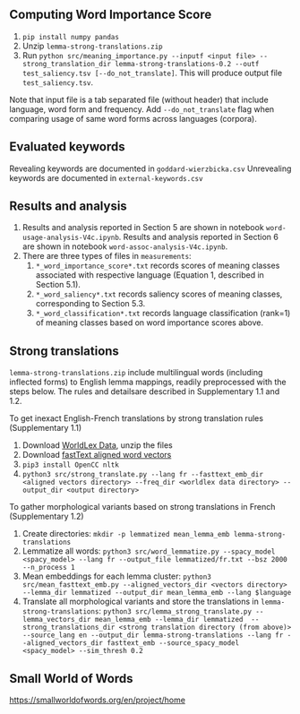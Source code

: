 ## Computing Word Importance Score
1. `pip install numpy pandas`
2. Unzip `lemma-strong-translations.zip`
3. Run `python src/meaning_importance.py --inputf <input file> --strong_translation_dir lemma-strong-translations-0.2 --outf test_saliency.tsv [--do_not_translate]`. This will produce output file `test_saliency.tsv`.

Note that input file is a tab separated file (without header) that include language, word form and frequency. Add `--do_not_translate` flag when comparing usage of same word forms across languages (corpora).

## Evaluated keywords
Revealing keywords are documented in `goddard-wierzbicka.csv`
Unrevealing keywords are documented in `external-keywords.csv`

## Results and analysis

1. Results and analysis reported in Section 5 are shown in notebook `word-usage-analysis-V4c.ipynb`.
Results and analysis reported in Section 6 are shown in notebook `word-assoc-analysis-V4c.ipynb`.
2. There are three types of files in `measurements`:
   1. `*_word_importance_score*.txt` records scores of meaning classes associated with respective language (Equation 1, 
   described in Section 5.1).
   2. `*_word_saliency*.txt` records saliency scores of meaning classes, corresponding to Section 5.3. 
   3. `*_word_classification*.txt` records language classification (rank=1) of meaning classes based on 
   word importance scores above.



## Strong translations
`lemma-strong-translations.zip` include multilingual words (including inflected forms) to English lemma 
mappings, readily preprocessed with the steps below. The rules and detailsare described in 
Supplementary 1.1 and 1.2.

To get inexact English-French translations by strong translation rules (Supplementary 1.1)
1. Download [WorldLex Data](http://worldlex.lexique.org/files/Fre.Freq.2.rar), unzip the files
2. Download [fastText aligned word vectors](https://fasttext.cc/docs/en/aligned-vectors.html)
3. `pip3 install OpenCC nltk`
4. `python3 src/strong_translate.py --lang fr --fasttext_emb_dir <aligned vectors directory> --freq_dir <worldlex data directory> --output_dir <output directory>`

To gather morphological variants based on strong translations in French (Supplementary 1.2)
1. Create directories: `mkdir -p lemmatized mean_lemma_emb lemma-strong-translations`
2. Lemmatize all words: `python3 src/word_lemmatize.py --spacy_model <spacy_model> --lang fr --output_file lemmatized/fr.txt --bsz 2000 --n_process 1`
3. Mean embeddings for each lemma cluster: `python3 src/mean_fasttext_emb.py --aligned_vectors_dir <vectors directory> --lemma_dir lemmatized --output_dir mean_lemma_emb --lang $language`
4. Translate all morphological variants and store the translations in `lemma-strong-translations`: `python3 src/lemma_strong_translate.py --lemma_vectors_dir mean_lemma_emb --lemma_dir lemmatized 
 --strong_translations_dir <strong translation directory (from above)> --source_lang en
 --output_dir lemma-strong-translations --lang fr
 --aligned_vectors_dir fasttext_emb --source_spacy_model <spacy_model> --sim_thresh 0.2`

## Small World of Words

https://smallworldofwords.org/en/project/home





